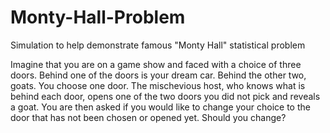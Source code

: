 # Monty-Hall-Problem
Simulation to help demonstrate famous "Monty Hall" statistical problem

Imagine that you are on a game show and faced with a choice of three doors. Behind one of the doors is your dream car. Behind the other two, goats. 
You choose one door. The mischevious host, who knows what is behind each door, opens one of the two doors you did not pick and reveals a goat. 
You are then asked if you would like to change your choice to the door that has not been chosen or opened yet. Should you change? 
